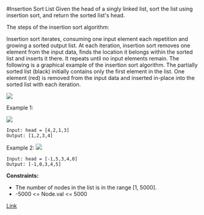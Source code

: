 #Insertion Sort List
Given the head of a singly linked list, sort the list using insertion sort, and return the sorted list's head.

The steps of the insertion sort algorithm:

Insertion sort iterates, consuming one input element each repetition and growing a sorted output list.
At each iteration, insertion sort removes one element from the input data, finds the location it belongs within the sorted list and inserts it there.
It repeats until no input elements remain.
The following is a graphical example of the insertion sort algorithm. The partially sorted list (black) initially contains only the first element in the list. One element (red) is removed from the input data and inserted in-place into the sorted list with each iteration.

![](https://upload.wikimedia.org/wikipedia/commons/0/0f/Insertion-sort-example-300px.gif)

Example 1:

![](https://assets.leetcode.com/uploads/2021/03/04/sort1linked-list.jpg)
```
Input: head = [4,2,1,3]
Output: [1,2,3,4]
```

Example 2:
![](https://assets.leetcode.com/uploads/2021/03/04/sort2linked-list.jpg)
```
Input: head = [-1,5,3,4,0]
Output: [-1,0,3,4,5]
```

**Constraints:**
- The number of nodes in the list is in the range [1, 5000].
- -5000 <= Node.val <= 5000

[Link](https://leetcode.com/problems/insertion-sort-list/)